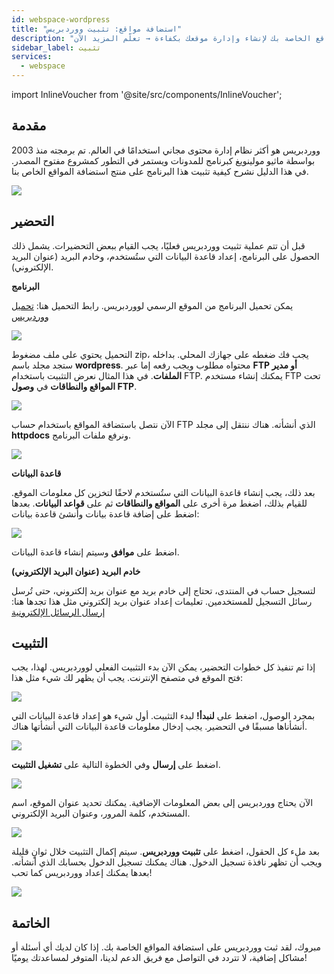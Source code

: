 ```yaml
---
id: webspace-wordpress
title: "استضافة مواقع: تثبيت ووردبريس"
description: "اكتشف كيف تثبت ووردبريس على استضافة المواقع الخاصة بك لإنشاء وإدارة موقعك بكفاءة → تعلّم المزيد الآن"
sidebar_label: تثبيت
services:
  - webspace
---
```


import InlineVoucher from '@site/src/components/InlineVoucher';



## مقدمة

ووردبريس هو أكثر نظام إدارة محتوى مجاني استخدامًا في العالم. تم برمجته منذ 2003 بواسطة ماثيو مولينويغ كبرنامج للمدونات ويستمر في التطور كمشروع مفتوح المصدر. في هذا الدليل نشرح كيفية تثبيت هذا البرنامج على منتج استضافة المواقع الخاص بنا.

![](https://screensaver01.zap-hosting.com/index.php/s/j3Ctfont64EnpcH/preview)

<InlineVoucher />

## التحضير

قبل أن تتم عملية تثبيت ووردبريس فعليًا، يجب القيام ببعض التحضيرات. يشمل ذلك الحصول على البرنامج، إعداد قاعدة البيانات التي ستُستخدم، وخادم البريد (عنوان البريد الإلكتروني).



**البرنامج**

يمكن تحميل البرنامج من الموقع الرسمي لووردبريس. رابط التحميل هنا: [تحميل ووردبريس](https://en.wordpress.org/download/)

![](https://screensaver01.zap-hosting.com/index.php/s/69YD2QWG8iHzzaa/preview)

التحميل يحتوي على ملف مضغوط zip، يجب فك ضغطه على جهازك المحلي. بداخله ستجد مجلد باسم **wordpress**. محتواه مطلوب ويجب رفعه إما عبر **FTP أو مدير الملفات**. في هذا المثال نعرض التثبيت باستخدام FTP. يمكنك إنشاء مستخدم FTP تحت **المواقع والنطاقات** في **وصول FTP**.



![](https://screensaver01.zap-hosting.com/index.php/s/nkKsBpyb6GM6Rkp/download/chrome_7Y5hmuXn5f.gif)



الآن نتصل باستضافة المواقع باستخدام حساب FTP الذي أنشأته. هناك ننتقل إلى مجلد **httpdocs** ونرفع ملفات البرنامج.



![](https://screensaver01.zap-hosting.com/index.php/s/c9JSb9XEjfwGwwQ/preview)



**قاعدة البيانات**

بعد ذلك، يجب إنشاء قاعدة البيانات التي ستُستخدم لاحقًا لتخزين كل معلومات الموقع. للقيام بذلك، اضغط مرة أخرى على **المواقع والنطاقات** ثم على **قواعد البيانات**. بعدها اضغط على إضافة قاعدة بيانات وأنشئ قاعدة بيانات:  



![](https://screensaver01.zap-hosting.com/index.php/s/99BJeGCHjS9QHkz/download/chrome_Jzw3adOg7G.gif)



اضغط على **موافق** وسيتم إنشاء قاعدة البيانات.



**خادم البريد (عنوان البريد الإلكتروني)**

لتسجيل حساب في المنتدى، تحتاج إلى خادم بريد مع عنوان بريد إلكتروني، حتى تُرسل رسائل التسجيل للمستخدمين. تعليمات إعداد عنوان بريد إلكتروني مثل هذا تجدها هنا: [إرسال الرسائل الإلكترونية](webspace-plesk-sendmail.md)



## التثبيت

إذا تم تنفيذ كل خطوات التحضير، يمكن الآن بدء التثبيت الفعلي لووردبريس. لهذا، يجب فتح الموقع في متصفح الإنترنت. يجب أن يظهر لك شيء مثل هذا:

![](https://screensaver01.zap-hosting.com/index.php/s/8AcGsKyHpsSgKxL/preview)



بمجرد الوصول، اضغط على **لنبدأ!** لبدء التثبيت. أول شيء هو إعداد قاعدة البيانات التي أنشأناها مسبقًا في التحضير. يجب إدخال معلومات قاعدة البيانات التي أنشأتها هناك.



![](https://screensaver01.zap-hosting.com/index.php/s/9jnjxz8B9TaeZSD/preview)



اضغط على **إرسال** وفي الخطوة التالية على **تشغيل التثبيت**.



![](https://screensaver01.zap-hosting.com/index.php/s/ZLZdC5NeWDoQBkr/preview)



الآن يحتاج ووردبريس إلى بعض المعلومات الإضافية. يمكنك تحديد عنوان الموقع، اسم المستخدم، كلمة المرور، وعنوان البريد الإلكتروني.



![](https://screensaver01.zap-hosting.com/index.php/s/WzckYZ47QJLd7yM/preview)



بعد ملء كل الحقول، اضغط على **تثبيت ووردبريس**. سيتم إكمال التثبيت خلال ثوانٍ قليلة ويجب أن تظهر نافذة تسجيل الدخول. هناك يمكنك تسجيل الدخول بحسابك الذي أنشأته. بعدها يمكنك إعداد ووردبريس كما تحب!

![](https://screensaver01.zap-hosting.com/index.php/s/MnLRYMDJCXjJJ8i/download/chrome_4KNjihGpo0.gif)



## الخاتمة

مبروك، لقد ثبت ووردبريس على استضافة المواقع الخاصة بك. إذا كان لديك أي أسئلة أو مشاكل إضافية، لا تتردد في التواصل مع فريق الدعم لدينا، المتوفر لمساعدتك يوميًا!

<InlineVoucher />